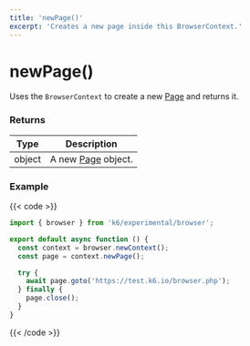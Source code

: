 ```yaml
---
title: 'newPage()'
excerpt: 'Creates a new page inside this BrowserContext.'
---
```


# newPage()

Uses the `BrowserContext` to create a new [Page](https://grafana.com/docs/k6/<K6_VERSION>/javascript-api/k6-experimental/browser/page/) and returns it.

### Returns

| Type   | Description                                                         |
| ------ | ------------------------------------------------------------------- |
| object | A new [Page](https://grafana.com/docs/k6/<K6_VERSION>/javascript-api/k6-experimental/browser/page/) object. |

### Example

{{< code >}}

```javascript
import { browser } from 'k6/experimental/browser';

export default async function () {
  const context = browser.newContext();
  const page = context.newPage();

  try {
    await page.goto('https://test.k6.io/browser.php');
  } finally {
    page.close();
  }
}
```

{{< /code >}}
